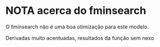 # NOTA acerca do fminsearch
O fminsearch não é uma boa otimização para este modelo.

Derivadas muito acentuadas, resultados da função sem nexo

